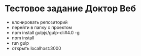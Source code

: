 # Тестовое задание Доктор Веб

* клонировать репозиторий
* перейти в папку с проектом
* npm install gulpjs/gulp-cli#4.0 -g
* npm install 
* run gulp 
* открыть localhost:3000